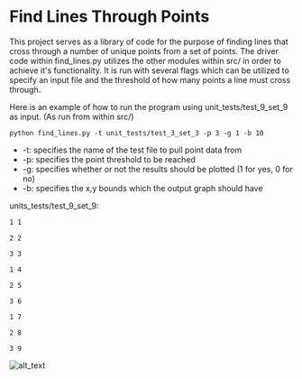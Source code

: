 # Find Lines Through Points
This project serves as a library of code for the purpose of finding lines that cross through a number of unique points 
from a set of points. The driver code within find_lines.py utilizes the other modules within src/ in order to achieve 
it's functionality. It is run with several flags which can be utilized to specify an input file and the threshold of how
many points a line must cross through.

Here is an example of how to run the program using unit_tests/test_9_set_9 as input. (As run from within src/)

`python find_lines.py -t unit_tests/test_3_set_3 -p 3 -g 1 -b 10`

* -t: specifies the name of the test file to pull point data from
* -p: specifies the point threshold to be reached
* -g: specifies whether or not the results should be plotted (1 for yes, 0 for no)
* -b: specifies the x,y bounds which the output graph should have

units_tests/test_9_set_9: 

`1 1`

`2 2`

`3 3`

`1 4`

`2 5`

`3 6`

`1 7`

`2 8`

`3 9`


![alt_text](https://github.com/andrew-d-gordon/coding-challenges/blob/main/line-set/src/unit_tests/unit_tests_output/unique_set_test_9_set_9_graph.png?raw=true)


